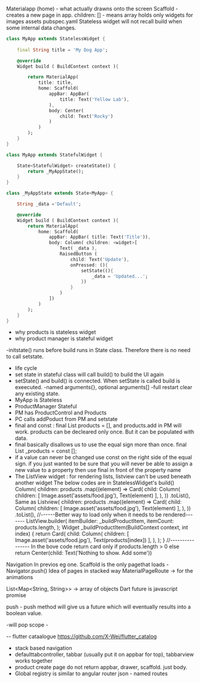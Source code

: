 Materialapp (home) - what actually drawns onto the screen
Scaffold - creates a new page in app.
children: <widget>[] - means array holds only widgets
for images assets pubspec.yaml
Stateless widget will not recall build when some internal data changes.

```dart
class MyApp extends StatelessWidget {
    
    final String title = 'My Dog App';

    @override
    Widget build ( BuildContext context ){

        return MaterialApp(
            title: title,
            home: Scaffold(
                appBar: AppBar(
                    title: Text('Yellow Lab'),
                ),
                body: Center(
                    child: Text('Rocky')   
                )
            )
        );
    }
}
```
```dart
class MyApp extends StatefulWidget {

    State<StatefulWidget> createState() { 
        return _MyAppState();
    }
}

class _MyAppState extends State<MyApp> {

    String _data ='Default';

    @override
    Widget build ( BuildContext context ){
        return MaterialApp(
            home: Scaffold(
                appBar: AppBar( title: Text('Title')),
                body: Column( children: <widget>[
                    Text( _data ),
                    RaisedButton (
                        child: Text('Update'),
                        onPressed: (){
                            setState((){
                                _data = 'Updated...';
                            })
                        }
                    )
                ])
            )
        );
    }
}
```
- why products is stateless widget
- why product manager is stateful widget

-initstate() runs before build runs in State class. Therefore there is no need to call setstate.
- life cycle
- set state in stateful class will call build() to build the UI again 
- setState() and build() is connected. When setState is called build is exeecuted.
-named arguments{}, optional arguments[]
-full restart clear any existing state.
- MyApp is Stateless 
- ProductManager Stateful
- PM has ProductControl and Products
- PC calls addPoduct from PM and setstate
- final and const : final List products = [], and products.add in PM will work. products can be decleared only once. But it can be populated with data.
- final basically disallows us to use the equal sign more than once.
  final List<String> _products = const [];
- if a value can never be changed use const on the right side of the equal sign.
if you just wanted to be sure that you will never be able to assign a new value to a property then use final in front of the property name
- The ListView widget : for rendering lists, listview can't be used beneath another widget
The below codes are in StatelessWidget's build()
Column(
      children: products
          .map((element) => Card(
                child: Column(
                  children: <Widget>[
                    Image.asset('assets/food.jpg'),
                    Text(element)
                  ],
                ),
              ))
          .toList(),
          Same as 
Listview(
      children: products
          .map((element) => Card(
                child: Column(
                  children: <Widget>[
                    Image.asset('assets/food.jpg'),
                    Text(element)
                  ],
                ),
              ))
          .toList(),
//------Better way to load only when it needs to be rendered-------
ListView.builder(
      itemBuilder: _buildProductItem,
      itemCount: products.length,
    );
Widget _buildProductItem(BuildContext context, int index) {
    return Card(
      child: Column(
        children: <Widget>[
          Image.asset('assets/food.jpg'),
          Text(products[index])
        ],
      ),
    );
  }
//----------------
In the bove code return card only if products.length > 0 else return Center(child: Text('Nothing to show. Add some'))

Navigation
In previos eg one. Scaffold is the only pagethat loads
-Navigator.push() Idea of pages in stacked way
MaterialPageRoute -> for the animations

List<Map<String, String>> -> array of objects
Dart future is javascript promise

push<bool> - push method will give us a future which will eventually results into a boolean value.

-will pop scope - 

-- flutter cataalogue
https://github.com/X-Wei/flutter_catalog
- stack based navigation
- defaulttabcontroller, tabbar (usually put it on appbar for top), tabbarview works together
- product create page do not return appbar, drawer, scaffold. just body.
- Global registry is similar to angular router json - named routes


